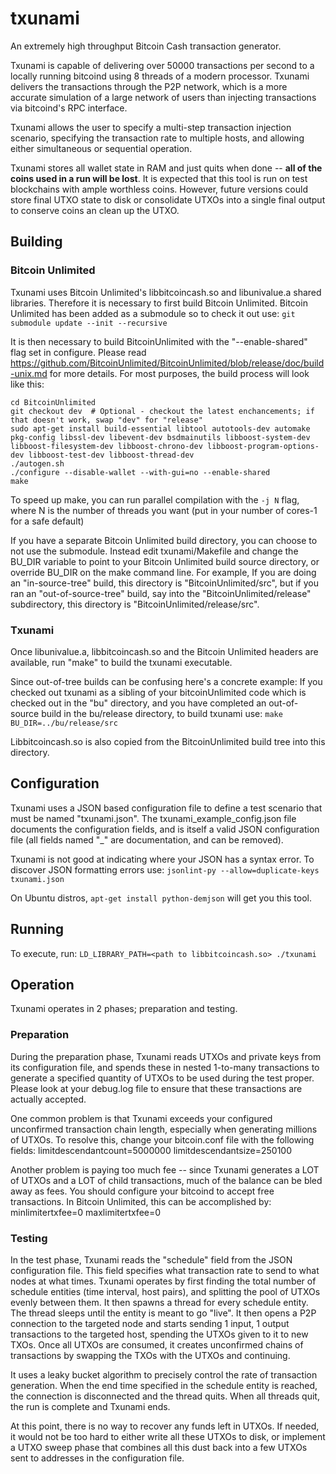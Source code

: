 # txunami
An extremely high throughput Bitcoin Cash transaction generator.

Txunami is capable of delivering over 50000 transactions per second to a locally running bitcoind using 8 threads of a modern processor.  Txunami delivers the transactions through the P2P network, which is a more accurate simulation of a large network of users than injecting transactions via bitcoind's RPC interface.

Txunami allows the user to specify a multi-step transaction injection scenario, specifying the transaction rate to multiple hosts, and allowing either simultaneous or sequential operation.

Txunami stores all wallet state in RAM and just quits when done -- **all of the coins used in a run will be lost**.  It is expected that this tool is run on test blockchains with ample worthless coins.  However, future versions could store final UTXO state to disk or consolidate UTXOs into a single final output to conserve coins an clean up the UTXO.

## Building


### Bitcoin Unlimited

Txunami uses Bitcoin Unlimited's libbitcoincash.so and libunivalue.a shared libraries.  Therefore it is necessary to first build Bitcoin Unlimited.  Bitcoin Unlimited has been added as a submodule so to check it out use:
```git submodule update --init --recursive```

It is then necessary to build BitcoinUnlimited with the "--enable-shared" flag set in configure.  Please read https://github.com/BitcoinUnlimited/BitcoinUnlimited/blob/release/doc/build-unix.md for more details. For most purposes, the build process will look like this: 

```
cd BitcoinUnlimited
git checkout dev  # Optional - checkout the latest enchancements; if that doesn't work, swap "dev" for "release"
sudo apt-get install build-essential libtool autotools-dev automake pkg-config libssl-dev libevent-dev bsdmainutils libboost-system-dev libboost-filesystem-dev libboost-chrono-dev libboost-program-options-dev libboost-test-dev libboost-thread-dev
./autogen.sh
./configure --disable-wallet --with-gui=no --enable-shared
make
```

To speed up make, you can run parallel compilation with the `-j N` flag, where N is the number of threads you want (put in your number of cores-1 for a safe default)

If you have a separate Bitcoin Unlimited build directory, you can choose to not use the submodule.  Instead edit txunami/Makefile and change the BU_DIR variable to point to your Bitcoin Unlimited build source directory, or override BU_DIR on the make command line.  For example, If you are doing an "in-source-tree" build, this directory is "BitcoinUnlimited/src", but if you ran an "out-of-source-tree" build, say into the "BitcoinUnlimited/release" subdirectory, this directory is "BitcoinUnlimited/release/src".  

### Txunami

Once libunivalue.a, libbitcoincash.so and the Bitcoin Unlimited headers are available, run "make" to build the txunami executable.

Since out-of-tree builds can be confusing here's a concrete example:  If you checked out txunami as a sibling of your bitcoinUnlimited code which is checked out in the "bu" directory, and you have completed an out-of-source build in the bu/release directory, to build txunami use:
```make BU_DIR=../bu/release/src```

Libbitcoincash.so is also copied from the BitcoinUnlimited build tree into this directory.


## Configuration

Txunami uses a JSON based configuration file to define a test scenario that must be named "txunami.json".  The txunami_example_config.json file documents the configuration fields, and is itself a valid JSON configuration file (all fields named "_" are documentation, and can be removed).

Txunami is not good at indicating where your JSON has a syntax error.  To discover JSON formatting errors use:
```jsonlint-py --allow=duplicate-keys txunami.json```


On Ubuntu distros, ```apt-get install python-demjson``` will get you this tool.


## Running

To execute, run:
```LD_LIBRARY_PATH=<path to libbitcoincash.so> ./txunami```



## Operation


Txunami operates in 2 phases; preparation and testing.

### Preparation
During the preparation phase, Txunami reads UTXOs and private keys from its configuration file, and spends these in nested 1-to-many transactions to generate a specified quantity of UTXOs to be used during the test proper.  Please look at your debug.log file to ensure that these transactions are actually accepted.

One common problem is that Txunami exceeds your configured unconfirmed transaction chain length, especially when generating millions of UTXOs.  To resolve this, change your bitcoin.conf file with the following fields:
limitdescendantcount=5000000
limitdescendantsize=250100

Another problem is paying too much fee -- since Txunami generates a LOT of UTXOs and a LOT of child transactions, much of the balance can be bled away as fees.  You should configure your bitcoind to accept free transactions.  In Bitcoin Unlimited, this can be accomplished by:
minlimitertxfee=0
maxlimitertxfee=0

### Testing

In the test phase, Txunami reads the "schedule" field from the JSON configuration file.  This field specifies what transaction rate to send to what nodes at what times.  Txunami operates by first finding the total number of schedule entities (time interval, host pairs), and splitting the pool of UTXOs evenly between them.
It then spawns a thread for every schedule entity.  The thread sleeps until the entity is meant to go "live".  It then opens a P2P connection to the targeted node and starts sending 1 input, 1 output transactions to the targeted host, spending the UTXOs given to it to new TXOs.  Once all UTXOs are consumed, it creates unconfirmed chains of transactions by swapping the TXOs with the UTXOs and continuing.

It uses a leaky bucket algorithm to precisely control the rate of transaction generation.  When the end time specified in the schedule entity is reached, the connection is disconnected and the thread quits.  When all threads quit, the run is complete and Txunami ends.

At this point, there is no way to recover any funds left in UTXOs.  If needed, it would not be too hard to either write all these UTXOs to disk, or implement a UTXO sweep phase that combines all this dust back into a few UTXOs sent to addresses in the configuration file.

